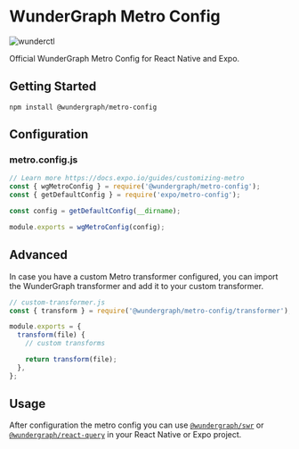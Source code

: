 # WunderGraph Metro Config

![wunderctl](https://img.shields.io/npm/v/@wundergraph/expo.svg)

Official WunderGraph Metro Config for React Native and Expo.

## Getting Started

```shell
npm install @wundergraph/metro-config
```

## Configuration

### metro.config.js

```typescript
// Learn more https://docs.expo.io/guides/customizing-metro
const { wgMetroConfig } = require('@wundergraph/metro-config');
const { getDefaultConfig } = require('expo/metro-config');

const config = getDefaultConfig(__dirname);

module.exports = wgMetroConfig(config);
```

## Advanced

In case you have a custom Metro transformer configured, you can import the WunderGraph transformer and add it to your custom transformer.

```typescript
// custom-transformer.js
const { transform } = require('@wundergraph/metro-config/transformer');

module.exports = {
  transform(file) {
    // custom transforms

    return transform(file);
  },
};
```

## Usage

After configuration the metro config you can use [`@wundergraph/swr`](https://docs.wundergraph.com/docs/clients-reference/swr) or [`@wundergraph/react-query`](https://docs.wundergraph.com/docs/clients-reference/react-query) in your React Native or Expo project.
